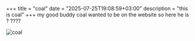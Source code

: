 +++
title = "coal"
date = "2025-07-25T19:08:59+03:00"
description = "this is coal"
+++
my good buddy coal wanted to be on the website so here he is ? ????

![coal](/img/coal.png)